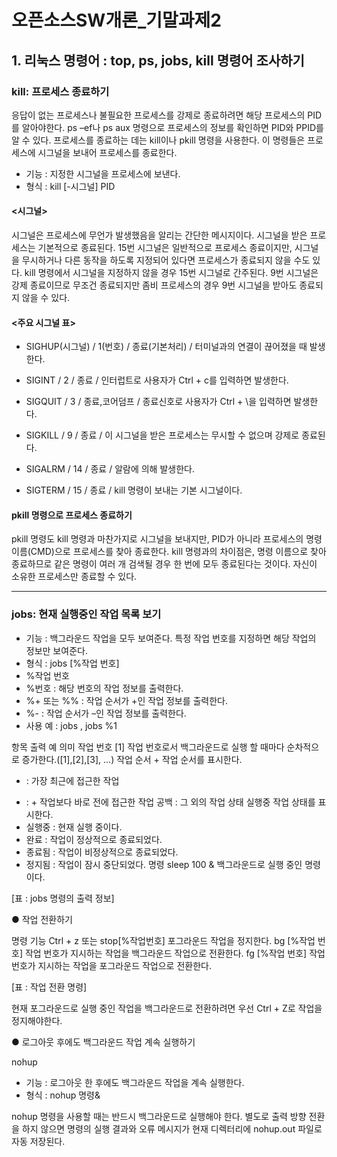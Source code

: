 # 오픈소스SW개론_기말과제2

## 1. 리눅스 명령어 : top, ps, jobs, kill 명령어 조사하기

### kill: 프로세스 종료하기
응답이 없는 프로세스나 불필요한 프로세스를 강제로 종료하려면 해당 프로세스의 PID를 알아야한다. 
ps –ef나 ps aux 명령으로 프로세스의 정보를 확인하면 PID와 PPID를 알 수 있다. 
프로세스를 종료하는 데는 kill이나 pkill 명령을 사용한다. 이 명령들은 프로세스에 시그널을 보내어 프로세스를 종료한다.

- 기능 : 지정한 시그널을 프로세스에 보낸다.
- 형식 : kill [-시그널] PID


#### <시그널> 
시그널은 프로세스에 무언가 발생했음을 알리는 간단한 메시지이다. 
시그널을 받은 프로세스는 기본적으로 종료된다.
15번 시그널은 일반적으로 프로세스 종료이지만, 시그널을 무시하거나 다른 동작을 하도록 지정되어 있다면 프로세스가 종료되지 않을 수도 있다. 
kill 명령에서 시그널을 지정하지 않을 경우 15번 시그널로 간주된다. 
9번 시그널은 강제 종료이므로 무조건 종료되지만 좀비 프로세스의 경우 9번 시그널을 받아도 종료되지 않을 수 있다.

#### <주요 시그널 표>
- SIGHUP(시그널) / 1(번호) / 종료(기본처리) / 터미널과의 연결이 끊어졌을 때 발생한다.

- SIGINT / 2 / 종료 / 인터럽트로 사용자가 Ctrl + c를 입력하면 발생한다.

- SIGQUIT / 3 / 종료,코어덤프 / 종료신호로 사용자가 Ctrl + \을 입력하면 발생한다.

- SIGKILL / 9 / 종료 / 이 시그널을 받은 프로세스는 무시할 수 없으며 강제로 종료된다.

- SIGALRM / 14 / 종료 / 알람에 의해 발생한다.

- SIGTERM / 15 / 종료 / kill 명령이 보내는 기본 시그널이다.

#### pkill 명령으로 프로세스 종료하기
pkill 명령도 kill 명령과 마찬가지로 시그널을 보내지만, PID가 아니라 프로세스의 명령 이름(CMD)으로 프로세스를 찾아 종료한다. 
kill 명령과의 차이점은, 명령 이름으로 찾아 종료하므로 같은 명령이 여러 개 검색될 경우 한 번에 모두 종료된다는 것이다. 자신이 소유한 프로세스만 종료할 수 있다.

****

### jobs: 현재 실행중인 작업 목록 보기

- 기능 : 백그라운드 작업을 모두 보여준다. 특정 작업 번호를 지정하면 해당 작업의 정보만 보여준다.
- 형식 : jobs [%작업 번호]
- %작업 번호 
- %번호 : 해당 번호의 작업 정보를 출력한다.
- %+ 또는 %% : 작업 순서가 +인 작업 정보를 출력한다.
- %- : 작업 순서가 –인 작업 정보를 출력한다.
- 사용 예 : jobs , jobs %1


항목
출력 예 
의미
작업 번호
[1]
작업 번호로서 백그라운드로 실행 할 때마다 순차적으로 증가한다.([1],[2],[3], ...)
작업 순서
+
작업 순서를 표시한다.
+ : 가장 최근에 접근한 작업
- : + 작업보다 바로 전에 접근한 작업
공백 : 그 외의 작업
상태
실행중
작업 상태를 표시한다.
- 실행중 : 현재 실행 중이다.
- 완료 : 작업이 정상적으로 종료되었다.
- 종료됨 : 작업이 비정상적으로 종료되었다.
- 정지됨 : 작업이 잠시 중단되었다.
명령
sleep 
100 &
백그라운드로 실행 중인 명령이다.

 [표 : jobs 명령의 출력 정보]


● 작업 전환하기


명령
기능
Ctrl + z 또는 stop[%작업번호]
포그라운드 작업을 정지한다.
bg [%작업 번호]
작업 번호가 지시하는 작업을 백그라운드 작업으로 전환한다.
fg [%작업 번호]
작업 번호가 지시하는 작업을 포그라운드 작업으로 전환한다.

[표 : 작업 전환 명령]

현재 포그라운드로 실행 중인 작업을 백그라운드로 전환하려면 우선 Ctrl + Z로 작업을 정지해야한다. 


● 로그아웃 후에도 백그라운드 작업 계속 실행하기

nohup
   - 기능 : 로그아웃 한 후에도 백그라운드 작업을 계속 실행한다.
   - 형식 : nohup 명령& 

nohup 명령을 사용할 때는 반드시 백그라운드로 실행해야 한다. 별도로 출력 방향 전환을 하지 않으면 명령의 실행 결과와 오류 메시지가 현재 디렉터리에 nohup.out 파일로 자동 저장된다.


